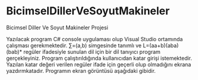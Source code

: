# BicimselDillerVeSoyutMakineler

Bicimsel Diller Ve Soyut Makineler Projesi

Yazılacak program C# console uygulaması olup Visual Studio ortamında çalışması gerekmektedir. ∑=(a,b) simgesinde tanımlı ve L=(aa+b)(aba)(bab)* regüler ifadesiyle sunulan dil için bir dil tanıyıcı program gerçekleyiniz.
Program çalıştırıldığında kullanıcıdan katar girişi istemektedir. Yazılan katar değeri verilen regüler ifade için geçerli olup olmadığını ekrana yazdırmkatadır. Programın ekran görüntüsü aşağıdaki gibidir.

